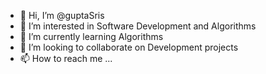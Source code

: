 - 👋 Hi, I’m @guptaSris
- 👀 I’m interested in Software Development and Algorithms
- 🌱 I’m currently learning Algorithms
- 💞️ I’m looking to collaborate on Development projects
- 📫 How to reach me ...

<!---
guptaSris/guptaSris is a ✨ special ✨ repository because its `README.md` (this file) appears on your GitHub profile.
You can click the Preview link to take a look at your changes.
--->
